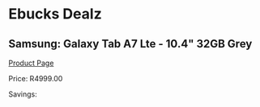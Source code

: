 
# Ebucks Dealz
## Samsung: Galaxy Tab A7 Lte - 10.4" 32GB Grey
[Product Page](https://www.ebucks.com/web/shop/productSelected.do?prodId=1221318743&catId=853981621)

Price: R4999.00

Savings: 


	